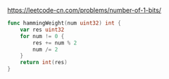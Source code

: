 https://leetcode-cn.com/problems/number-of-1-bits/

```go
func hammingWeight(num uint32) int {
    var res uint32
    for num != 0 {
        res += num % 2
        num /= 2
    }
    return int(res)
}
```